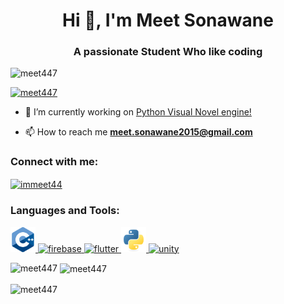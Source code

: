 <h1 align="center">Hi 👋, I'm Meet Sonawane</h1>
<h3 align="center">A passionate Student Who like coding</h3>

<p align="left"> <img src="https://komarev.com/ghpvc/?username=meet447&label=Profile%20views&color=0e75b6&style=flat" alt="meet447" /> </p>

<p align="left"> <a href="https://github.com/ryo-ma/github-profile-trophy"><img src="https://github-profile-trophy.vercel.app/?username=meet447" alt="meet447" /></a> </p>

- 🔭 I’m currently working on [Python Visual Novel engine!](https://github.com/meet447/Pyson-Engine)

- 📫 How to reach me **meet.sonawane2015@gmail.com**

<h3 align="left">Connect with me:</h3>
<p align="left">
<a href="https://instagram.com/immeet44" target="blank"><img align="center" src="https://raw.githubusercontent.com/rahuldkjain/github-profile-readme-generator/master/src/images/icons/Social/instagram.svg" alt="immeet44" height="30" width="40" /></a>
</p>

<h3 align="left">Languages and Tools:</h3>
<p align="left"> <a href="https://www.w3schools.com/cpp/" target="_blank" rel="noreferrer"> <img src="https://raw.githubusercontent.com/devicons/devicon/master/icons/cplusplus/cplusplus-original.svg" alt="cplusplus" width="40" height="40"/> </a> <a href="https://firebase.google.com/" target="_blank" rel="noreferrer"> <img src="https://www.vectorlogo.zone/logos/firebase/firebase-icon.svg" alt="firebase" width="40" height="40"/> </a> <a href="https://flutter.dev" target="_blank" rel="noreferrer"> <img src="https://www.vectorlogo.zone/logos/flutterio/flutterio-icon.svg" alt="flutter" width="40" height="40"/> </a> <a href="https://www.python.org" target="_blank" rel="noreferrer"> <img src="https://raw.githubusercontent.com/devicons/devicon/master/icons/python/python-original.svg" alt="python" width="40" height="40"/> </a> <a href="https://unity.com/" target="_blank" rel="noreferrer"> <img src="https://www.vectorlogo.zone/logos/unity3d/unity3d-icon.svg" alt="unity" width="40" height="40"/> </a> </p>

<p><img align="left" src="https://github-readme-stats.vercel.app/api/top-langs?username=meet447&show_icons=true&locale=en&layout=compact" alt="meet447" /></p>

<p>&nbsp;<img align="center" src="https://github-readme-stats.vercel.app/api?username=meet447&show_icons=true&locale=en" alt="meet447" /></p>

<p><img align="center" src="https://github-readme-streak-stats.herokuapp.com/?user=meet447&" alt="meet447" /></p>
